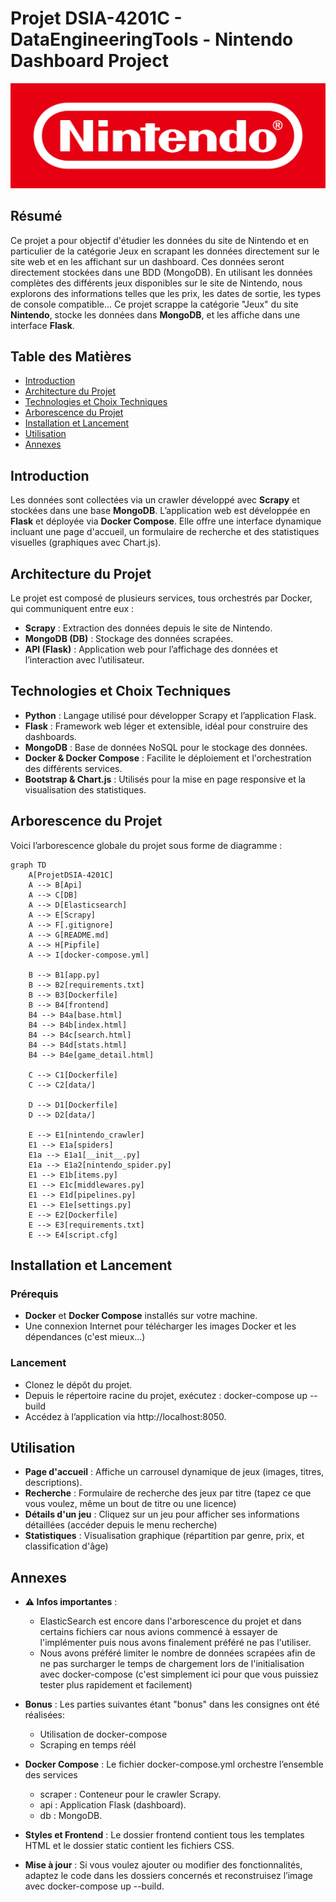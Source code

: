 # Projet DSIA-4201C - DataEngineeringTools - Nintendo Dashboard Project

![Nintendo Logo](assets/cover.png)


## Résumé

Ce projet a pour objectif d'étudier les données du site de Nintendo et en particulier de la catégorie Jeux en scrapant les données directement sur le site web et en les affichant sur un dashboard. Ces données seront directement stockées dans une BDD (MongoDB). En utilisant les données complètes des différents jeux disponibles sur le site de Nintendo, nous explorons des informations telles que les prix, les dates de sortie, les types de console compatible...
Ce projet scrappe la catégorie "Jeux" du site **Nintendo**, stocke les données dans **MongoDB**, et les affiche dans une interface **Flask**.


## Table des Matières
- [Introduction](#introduction)
- [Architecture du Projet](#architecture-du-projet)
- [Technologies et Choix Techniques](#technologies-et-choix-techniques)
- [Arborescence du Projet](#arborescence-du-projet)
- [Installation et Lancement](#installation-et-lancement)
- [Utilisation](#utilisation)
- [Annexes](#annexes)


## Introduction
Les données sont collectées via un crawler développé avec **Scrapy** et stockées dans une base **MongoDB**.
L’application web est développée en **Flask** et déployée via **Docker Compose**. Elle offre une interface dynamique incluant une page d'accueil, un formulaire de recherche et des statistiques visuelles (graphiques avec Chart.js).


## Architecture du Projet
Le projet est composé de plusieurs services, tous orchestrés par Docker, qui communiquent entre eux :
- **Scrapy** : Extraction des données depuis le site de Nintendo.
- **MongoDB (DB)** : Stockage des données scrapées.
- **API (Flask)** : Application web pour l’affichage des données et l’interaction avec l’utilisateur.

## Technologies et Choix Techniques
- **Python** : Langage utilisé pour développer Scrapy et l’application Flask.
- **Flask** : Framework web léger et extensible, idéal pour construire des dashboards.
- **MongoDB** : Base de données NoSQL pour le stockage des données.
- **Docker & Docker Compose** : Facilite le déploiement et l'orchestration des différents services.
- **Bootstrap & Chart.js** : Utilisés pour la mise en page responsive et la visualisation des statistiques.

## Arborescence du Projet
Voici l’arborescence globale du projet sous forme de diagramme :

```mermaid
graph TD
    A[ProjetDSIA-4201C]
    A --> B[Api]
    A --> C[DB]
    A --> D[Elasticsearch]
    A --> E[Scrapy]
    A --> F[.gitignore]
    A --> G[README.md]
    A --> H[Pipfile]
    A --> I[docker-compose.yml]

    B --> B1[app.py]
    B --> B2[requirements.txt]
    B --> B3[Dockerfile]
    B --> B4[frontend]
    B4 --> B4a[base.html]
    B4 --> B4b[index.html]
    B4 --> B4c[search.html]
    B4 --> B4d[stats.html]
    B4 --> B4e[game_detail.html]
    
    C --> C1[Dockerfile]
    C --> C2[data/]

    D --> D1[Dockerfile]
    D --> D2[data/]

    E --> E1[nintendo_crawler]
    E1 --> E1a[spiders]
    E1a --> E1a1[__init__.py]
    E1a --> E1a2[nintendo_spider.py]
    E1 --> E1b[items.py]
    E1 --> E1c[middlewares.py]
    E1 --> E1d[pipelines.py]
    E1 --> E1e[settings.py]
    E --> E2[Dockerfile]
    E --> E3[requirements.txt]
    E --> E4[script.cfg]
```

## Installation et Lancement

### Prérequis
- **Docker** et **Docker Compose** installés sur votre machine.
- Une connexion Internet pour télécharger les images Docker et les dépendances (c'est mieux...)

### Lancement
- Clonez le dépôt du projet.
- Depuis le répertoire racine du projet, exécutez : docker-compose up --build
- Accédez à l’application via http://localhost:8050.


## Utilisation

- **Page d'accueil** : Affiche un carrousel dynamique de jeux (images, titres, descriptions).
- **Recherche** : Formulaire de recherche des jeux par titre (tapez ce que vous voulez, même un bout de titre ou une licence)
- **Détails d'un jeu** : Cliquez sur un jeu pour afficher ses informations détaillées (accéder depuis le menu recherche)
- **Statistiques** : Visualisation graphique (répartition par genre, prix, et classification d'âge)


## Annexes

- **⚠️ Infos importantes** : 
   - ElasticSearch est encore dans l'arborescence du projet et dans certains fichiers car nous avions commencé à essayer de l'implémenter puis nous avons finalement préféré ne pas l'utiliser.
   - Nous avons préféré limiter le nombre de données scrapées afin de ne pas surcharger le temps de chargement lors de l'initialisation avec docker-compose (c'est simplement ici pour que vous puissiez tester plus rapidement et facilement)

- **Bonus** : Les parties suivantes étant "bonus" dans les consignes ont été réalisées:
   - Utilisation de docker-compose
   - Scraping en temps réél

- **Docker Compose** : Le fichier docker-compose.yml orchestre l’ensemble des services
   - scraper : Conteneur pour le crawler Scrapy.
   - api : Application Flask (dashboard).
   - db : MongoDB.

- **Styles et Frontend** : Le dossier frontend contient tous les templates HTML et le dossier static contient les fichiers CSS.

- **Mise à jour** : Si vous voulez ajouter ou modifier des fonctionnalités, adaptez le code dans les dossiers concernés et reconstruisez l’image avec docker-compose up --build.
